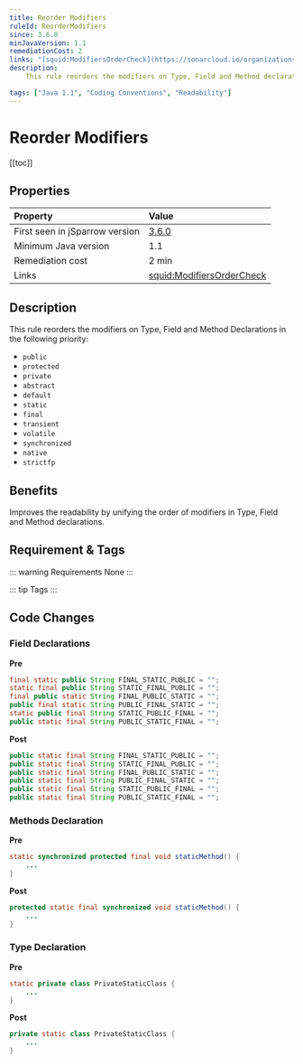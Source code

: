 ```yaml
---
title: Reorder Modifiers
ruleId: ReorderModifiers
since: 3.6.0
minJavaVersion: 1.1
remediationCost: 2
links: "[squid:ModifiersOrderCheck](https://sonarcloud.io/organizations/default/rules?languages=java&open=squid%3AModifiersOrderCheck&q=ModifiersOrderCheck)"
description:
    This rule reorders the modifiers on Type, Field and Method declarations.

tags: ["Java 1.1", "Coding Conventions", "Readability"]
---
```


# Reorder Modifiers

[[toc]]

## Properties

| Property                        | Value |
|:------------------------------- |:----- |
| First seen in jSparrow version  | [3.6.0](/eclipse/release-notes.html#_3-6-0) |
| Minimum Java version            | 1.1   |
| Remediation cost                | 2 min |
| Links                           | [squid:ModifiersOrderCheck](https://sonarcloud.io/organizations/default/rules?languages=java&open=squid%3AModifiersOrderCheck&q=ModifiersOrderCheck) |

## Description

This rule reorders the modifiers on Type, Field and Method Declarations in the following priority: 

* ```public```
* ```protected```
* ```private```
* ```abstract```
* ```default```
* ```static```
* ```final```
* ```transient```
* ```volatile```
* ```synchronized```
* ```native```
* ```strictfp```

## Benefits

Improves the readability by unifying the order of modifiers in Type, Field and Method declarations. 

## Requirement & Tags

::: warning Requirements
None
:::

::: tip Tags
<TagLinks />
:::

## Code Changes

### Field Declarations 
__Pre__
```java
final static public String FINAL_STATIC_PUBLIC = "";  
static final public String STATIC_FINAL_PUBLIC = "";  
final public static String FINAL_PUBLIC_STATIC = "";  
public final static String PUBLIC_FINAL_STATIC = "";  
static public final String STATIC_PUBLIC_FINAL = "";  
public static final String PUBLIC_STATIC_FINAL = "";  
```
__Post__
```java
public static final String FINAL_STATIC_PUBLIC = "";
public static final String STATIC_FINAL_PUBLIC = "";
public static final String FINAL_PUBLIC_STATIC = "";
public static final String PUBLIC_FINAL_STATIC = "";
public static final String STATIC_PUBLIC_FINAL = "";
public static final String PUBLIC_STATIC_FINAL = "";
```

### Methods Declaration
__Pre__
```java
static synchronized protected final void staticMethod() {
    ...
}
```
__Post__
```java
protected static final synchronized void staticMethod() {
    ...
}
```

### Type Declaration 
__Pre__
```java
static private class PrivateStaticClass {
    ...
} 
```
__Post__
```java
private static class PrivateStaticClass {
    ...
} 
```

<VersionNotice />

